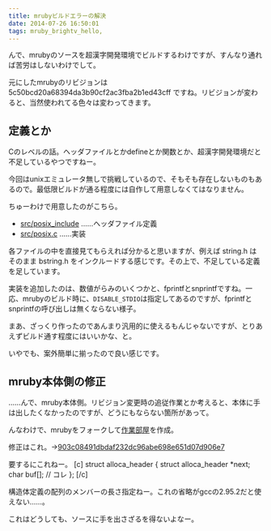 ```yaml
---
title: mrubyビルドエラーの解決
date: 2014-07-26 16:50:01
tags: mruby_brightv_hello, 
---
```

んで、mrubyのソースを超漢字開発環境でビルドするわけですが、すんなり通れば苦労はしないわけでして。

元にしたmrubyのリビジョンは 5c50bcd20a68394da3b90cf2ac3fba2b1ed43cff ですね。リビジョンが変わると、当然使われてる色々は変わってきます。

<h2>定義とか</h2>

Cのレベルの話。ヘッダファイルとかdefineとか関数とか、超漢字開発環境だと不足しているやつですねー。

今回はunixエミュレータ無しで挑戦しているので、そもそも存在しないものもあるので。最低限ビルドが通る程度には自作して用意しなくてはなりません。

ちゅーわけで用意したのがこちら。
<ul><li><a href="http://sourceforge.jp/users/ornse01/pf/mruby_brightv_hello/scm/tree/9d0e873af7a07fdc75bf23c321b8f120981e8d1b/src/posix_include/" title="src/posix_include" target="_blank">src/posix_include</a> ……ヘッダファイル定義</li><li><a href="http://sourceforge.jp/users/ornse01/pf/mruby_brightv_hello/scm/blobs/9d0e873af7a07fdc75bf23c321b8f120981e8d1b/src/posix.c" title="src/posix.c" target="_blank">src/posix.c</a> ……実装</li></ul>

各ファイルの中を直接見てもらえれば分かると思いますが、例えば string.h は そのまま bstring.h をインクルードする感じです。その上で、不足している定義を足しています。

実装を追加したのは、数値がらみのいくつかと、fprintfとsnprintfですね。一応、mrubyのビルド時に、<code>DISABLE_STDIO</code>は指定してあるのですが、fprintfとsnprintfの呼び出しは無くならない様子。

まあ、ざっくり作ったのであんまり汎用的に使えるもんじゃないですが、とりあえずビルド通す程度にはいいかな、と。

いやでも、案外簡単に揃ったので良い感じです。

<h2>mruby本体側の修正</h2>
……んで、mruby本体側。リビジョン変更時の追従作業とか考えると、本体に手は出したくなかったのですが、どうにもならない箇所があって。

んなわけで、mrubyをフォークして<a href="http://sourceforge.jp/users/ornse01/pf/mruby_brightv_hello/" title="作業部屋：mruby-brightv-port" target="_blank">作業部屋</a>を作成。

修正はこれ。→<a href="http://sourceforge.jp/users/ornse01/pf/mruby_brightv_port/scm/commits/903c08491dbdaf232dc96abe698e651d07d906e7" title="コミット詳細： http://sourceforge.jp/users/ornse01/pf/mruby_brightv_port/scm/commits/903c08491dbdaf232dc96abe698e651d07d906e7" target="_blank">903c08491dbdaf232dc96abe698e651d07d906e7</a>

要するにこれねー。
[c]
struct alloca_header {
  struct alloca_header *next;
  char buf[];   // コレ
};
[/c]

構造体定義の配列のメンバーの長さ指定ねー。これの省略がgccの2.95.2だと使えない……。

これはどうしても、ソースに手を出さざるを得ないよなー。